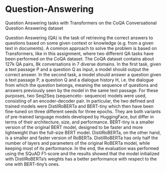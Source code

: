 # Question-Answering
Question Answering tasks with Transformers on the CoQA Conversational Question Answering dataset

Question Answering (QA) is the task of retrievingthe correct answers to questions based on somegiven context or knowledge (e.g. from a giventext in documents). A common approach to solvethe problem is based on Transformers, like in thisassignment, where two different QA tasks havebeen performed on the CoQA dataset. The CoQAdataset contains about 127k QA pairs, 8k conversationsin 7 diverse domains. In the first task, given atext passage P and a question Q as input, a modelshould output the correct answer. In the secondtask, a model should answer a question given a textpassage P, a question Q and a dialogue history H,i.e. the dialogue from which the question belongs,meaning the sequence of questions and answerspreviously seen by the model in the same text passage.For these purposes, two Seq2Seq (sequenceto-sequence) models were used, consisting of anencoder-decoder pair. In particular, the two definedand trained models were DistilRoBERTa andBERT-tiny which then have been fine-tuned onthree different seeds for three epochs. They areboth variants of pre-trained language models developedby HuggingFace, but differ in terms of their architecture, 
size, and performance. BERT-tinyis a smaller version of the original BERT model,designed to be faster and more lightweight thanthe full-size BERT model. DistilRoBERTa, onthe other hand, is a smaller and faster versionof RoBERTa. DistilRoBERTa has only half thenumber of layers and parameters of the originalRoBERTa model, while keeping most of its performance.In the end, the evaluation was performedusing the SQuAD F1-score and the results showedthat the model initialized with DistilRoBERTa’sweights has a better performance with respect tothe one with BERT-tiny’s ones.
